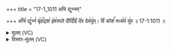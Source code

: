 +++
title = "17-1_1011 अभि द्युभ्नम्"

+++
अ꣣भि꣢ द्यु꣣भ्नं꣢ बृ꣣ह꣢꣫द्यश꣣ इ꣡ष꣢स्पते दीदि꣣हि꣡ दे꣢व देव꣣यु꣢म्। वि꣡ कोशं꣢꣯ मध्य꣣मं꣡ यु꣢व ॥ 17-1:1011 ॥

<details><summary>मूलम् (VC)</summary>

अ꣣भि꣢ द्यु꣣म्नं꣡ बृ꣣ह꣢꣫द्यश꣣ इ꣡ष꣢स्पते दीदि꣣हि꣡ दे꣢व देव꣣यु꣢म् । वि꣡ कोशं꣢꣯ मध्य꣣मं꣡ यु꣢व ॥१०११॥
</details>

<details><summary>विस्वर-मूलम् (VC)</summary>

अभि द्युम्नं बृहद्यश इषस्पते दीदिहि देव देवयुम् । वि कोशं मध्यमं युव ॥१०११॥
</details>